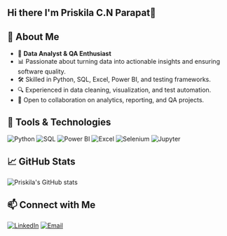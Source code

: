 ## Hi there I'm Priskila C.N Parapat👋

<!--
**priskilaparapat/priskilaparapat** is a ✨ _special_ ✨ repository because its `README.md` (this file) appears on your GitHub profile.

Here are some ideas to get you started:

- 🔭 I’m currently working on ...
- 🌱 I’m currently learning ...
- 👯 I’m looking to collaborate on ...
- 🤔 I’m looking for help with ...
- 💬 Ask me about ...
- 📫 How to reach me: ...
- 😄 Pronouns: ...
- ⚡ Fun fact: ...
-->

## 🚀 About Me

- 🎯 **Data Analyst & QA Enthusiast**
- 📊 Passionate about turning data into actionable insights and ensuring software quality.
- 🛠️ Skilled in Python, SQL, Excel, Power BI, and testing frameworks.
- 🔍 Experienced in data cleaning, visualization, and test automation.
- 🤝 Open to collaboration on analytics, reporting, and QA projects.

## 🧰 Tools & Technologies

![Python](https://img.shields.io/badge/Python-3776AB?style=for-the-badge&logo=python&logoColor=white)
![SQL](https://img.shields.io/badge/SQL-4479A1?style=for-the-badge&logo=postgresql&logoColor=white)
![Power BI](https://img.shields.io/badge/Power%20BI-F2C811?style=for-the-badge&logo=powerbi&logoColor=black)
![Excel](https://img.shields.io/badge/Excel-217346?style=for-the-badge&logo=microsoft-excel&logoColor=white)
![Selenium](https://img.shields.io/badge/Selenium-43B02A?style=for-the-badge&logo=selenium&logoColor=white)
![Jupyter](https://img.shields.io/badge/Jupyter-F37626?style=for-the-badge&logo=jupyter&logoColor=white)

## 📈 GitHub Stats

![Priskila's GitHub stats](https://github-readme-stats.vercel.app/api?username=priskilaparapat&show_icons=true&theme=radical)

## 📫 Connect with Me

[![LinkedIn](https://img.shields.io/badge/LinkedIn-blue?style=for-the-badge&logo=linkedin&logoColor=white)](https://linkedin.com/in/your-link)
[![Email](https://img.shields.io/badge/Email-D14836?style=for-the-badge&logo=gmail&logoColor=white)](mailto:your.email@example.com)